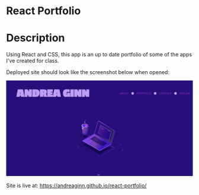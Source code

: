 # React Portfolio

# Description
Using React and CSS, this app is an up to date portfolio of some of the apps I've created for class. 

Deployed site should look like the screenshot below when opened: 

![my_image](react-screenshot.jpg)

Site is live at: https://andreaginn.github.io/react-portfolio/